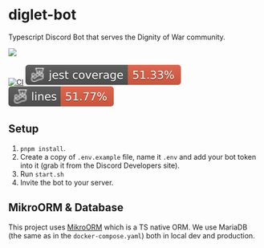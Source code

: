 # diglet-bot
Typescript Discord Bot that serves the Dignity of War community. 

[![](https://dcbadge.vercel.app/api/server/joindig)](https://discord.gg/joindig)

[![CI](https://github.com/dignityofwar/diglet-bot/actions/workflows/ci.yml/badge.svg)](https://github.com/dignityofwar/diglet-bot/actions/workflows/ci.yml)
![Jest coverage](./badges/coverage-jest%20coverage.svg)
![Lines](./badges/coverage-lines.svg)

## Setup
1. `pnpm install`.
2. Create a copy of `.env.example` file, name it `.env` and add your bot token into it (grab it from the Discord Developers site).
3. Run `start.sh`
4. Invite the bot to your server.

## MikroORM & Database

This project uses [MikroORM](https://mikro-orm.io/) which is a TS native ORM. We use MariaDB (the same as in the `docker-compose.yaml`) both in local dev and production.